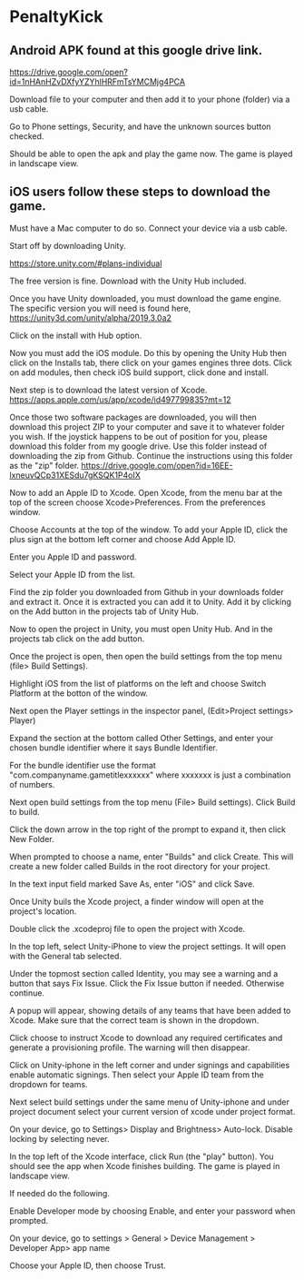 # PenaltyKick

Android APK found at this google drive link. 
---------

https://drive.google.com/open?id=1nHAnHZvDXfyYZYhlHRFmTsYMCMjg4PCA

Download file to your computer and then add it to your phone (folder) via a usb cable.

Go to Phone settings, Security, and have the unknown sources button checked. 

Should be able to open the apk and play the game now. The game is played in landscape view. 

iOS users follow these steps to download the game.
--------------------
Must have a Mac computer to do so. Connect your device via a usb cable.

Start off by downloading Unity. 

https://store.unity.com/#plans-individual

The free version is fine. Download with the Unity Hub included. 

Once you have Unity downloaded, you must download the game engine. The specific version you will need is found here, https://unity3d.com/unity/alpha/2019.3.0a2

Click on the install with Hub option. 

Now you must add the iOS module. Do this by opening the Unity Hub then click on the Installs tab, there click on your games engines three dots. Click on add modules, then check iOS build support, click done and install.

Next step is to download the latest version of Xcode. https://apps.apple.com/us/app/xcode/id497799835?mt=12

Once those two software packages are downloaded, you will then download this project ZIP to your computer and save it to whatever folder you wish. If the joystick happens to be out of position for you, please download this folder from my google drive. Use this folder instead of downloading the zip from Github. Continue the instructions using this folder as the "zip" folder. https://drive.google.com/open?id=16EE-lxneuvQCp31XESdu7gKSQK1P4oIX

Now to add an Apple ID to Xcode. Open Xcode, from the menu bar at the top of the screen choose Xcode>Preferences. From the preferences window. 

Choose Accounts at the top of the window. To add your Apple ID, click the plus sign at the bottom left corner and choose Add Apple ID. 

Enter you Apple ID and password.

Select your Apple ID from the list.

Find the zip folder you downloaded from Github in your downloads folder and extract it. Once it is extracted you can add it to Unity. Add it by clicking on the Add button in the projects tab of Unity Hub. 

Now to open the project in Unity, you must open Unity Hub. And in the projects tab click on the add button.

Once the project is open, then open the build settings from the top menu (file> Build Settings).

Highlight iOS from the list of platforms on the left and choose Switch Platform at the botton of the window. 

Next open the Player settings in the inspector panel, (Edit>Project settings> Player)

Expand the section at the bottom called Other Settings, and enter your chosen bundle identifier where it says Bundle Identifier.

For the bundle identifier use the format "com.companyname.gametitlexxxxxx" where xxxxxxx is just a combination of numbers. 

Next open build settings from the top menu (File> Build settings). Click Build to build. 

Click the down arrow in the top right of the prompt to expand it, then click New Folder. 

When prompted to choose a name, enter "Builds" and click Create. This will create a new folder called Builds in the root directory for your project. 

In the text input field marked Save As, enter "iOS" and click Save.

Once Unity buils the Xcode project, a finder window will open at the project's location. 

Double click the .xcodeproj file to open the project with Xcode.

In the top left, select Unity-iPhone to view the project settings. It will open with the General tab selected.

Under the topmost section called Identity, you may see a warning and a button that says Fix Issue. Click the Fix Issue button if needed. Otherwise continue. 

A popup will appear, showing details of any teams that have been added to Xcode. Make sure that the correct team is shown in the dropdown.

Click choose to instruct Xcode to download any required certificates and generate a provisioning profile. The warning will then disappear. 

Click on Unity-iphone in the left corner and under signings and capabilities enable automatic signings. Then select your Apple ID team from the dropdown for teams.

Next select build settings under the same menu of Unity-iphone and under project document select your current version of xcode under project format. 

On your device, go to Settings> Display and Brightness> Auto-lock. Disable locking by selecting never.

In the top left of the Xcode interface, click Run (the "play" button). You should see the app when Xcode finishes building. The game is played in landscape view. 

If needed do the following. 

Enable Developer mode by choosing Enable, and enter your password when prompted. 

On your device, go to settings > General > Device Management > Developer App> app name

Choose your Apple ID, then choose Trust. 







